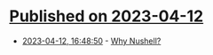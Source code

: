 # [Published on 2023-04-12](index.md)

* [2023-04-12, 16:48:50](https://lobste.rs/s/pawm2n/why_nushell) - [Why Nushell?](https://www.reillywood.com/blog/why-nu/)

